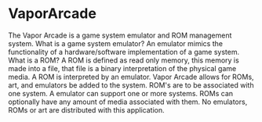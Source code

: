 VaporArcade
===========

The Vapor Arcade is a game system emulator and ROM management system. 
What is a game system emulator?
    An emulator mimics the functionality of a hardware/software implementation of a game system. 
What is a ROM? 
    A ROM is defined as read only memory, this memory is made into a file, that file is a binary interpretation of the physical game media. A ROM is interpreted by an emulator. 
    Vapor Arcade allows for ROMs, art, and emulators be added to the system. ROM's are to be associated with one system. A emulator can support one or more systems. ROMs can optionally have any amount of media associated with them. 
No emulators, ROMs or art are distributed with this application.
